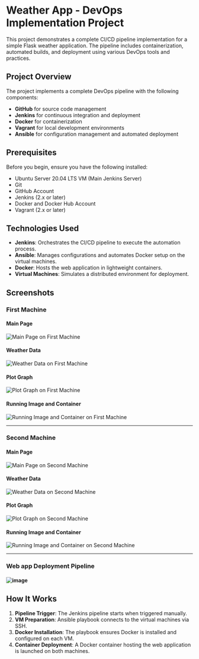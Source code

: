 # Weather App - DevOps Implementation Project

This project demonstrates a complete CI/CD pipeline implementation for a simple Flask weather application. The pipeline includes containerization, automated builds, and deployment using various DevOps tools and practices.

## Project Overview

The project implements a complete DevOps pipeline with the following components:

- **GitHub** for source code management
- **Jenkins** for continuous integration and deployment
- **Docker** for containerization
- **Vagrant** for local development environments
- **Ansible** for configuration management and automated deployment

## Prerequisites

Before you begin, ensure you have the following installed:

- Ubuntu Server 20.04 LTS VM (Main Jenkins Server)
- Git
- GitHub Account
- Jenkins (2.x or later)
- Docker and Docker Hub Account
- Vagrant (2.x or later)




## Technologies Used
- **Jenkins**: Orchestrates the CI/CD pipeline to execute the automation process.
- **Ansible**: Manages configurations and automates Docker setup on the virtual machines.
- **Docker**: Hosts the web application in lightweight containers.
- **Virtual Machines**: Simulates a distributed environment for deployment.

## Screenshots

### First Machine
#### Main Page
![Main Page on First Machine](https://github.com/user-attachments/assets/d51a4485-a71a-4caa-b430-131235807646)

#### Weather Data
![Weather Data on First Machine](https://github.com/user-attachments/assets/25d90572-14ac-4454-98d5-2491ec351b52)

#### Plot Graph
![Plot Graph on First Machine](https://github.com/user-attachments/assets/5866892b-6e19-4ae3-81bd-47712b2d1484)


#### Running Image and Container
![Running Image and Container on First Machine](https://github.com/user-attachments/assets/6015e513-36cd-488d-a315-6f889e16962e)


---

### Second Machine
#### Main Page
![Main Page on Second Machine](https://github.com/user-attachments/assets/c1561a2d-dd48-4a90-9303-0e73f09270ce)

#### Weather Data
![Weather Data on Second Machine](https://github.com/user-attachments/assets/8a60cbd0-b748-408f-bd0e-ecbea1b82c96)

#### Plot Graph
![Plot Graph on Second Machine](https://github.com/user-attachments/assets/a7152cdb-58bd-4409-830d-99193266124a)


#### Running Image and Container
![Running Image and Container on Second Machine](https://github.com/user-attachments/assets/56fa7b01-e721-470c-ab13-a1c03738d987)


---

### Web app Deployment Pipeline

#### ![image](https://github.com/user-attachments/assets/8dcbf386-58c0-48e9-ba2d-458f4145f469)


## How It Works
1. **Pipeline Trigger**: The Jenkins pipeline starts when triggered manually.
2. **VM Preparation**: Ansible playbook connects to the virtual machines via SSH.
3. **Docker Installation**: The playbook ensures Docker is installed and configured on each VM.
4. **Container Deployment**: A Docker container hosting the web application is launched on both machines.

